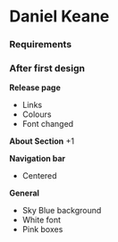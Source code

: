 # Daniel Keane #
### Requirements ###
### After first design ###
**Release page**
* Links
* Colours 
* Font changed

**About Section**
 +1

**Navigation bar** 
* Centered

**General**
* Sky Blue background
* White font
* Pink boxes
